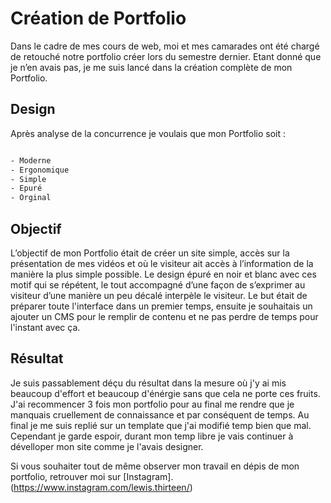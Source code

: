 # Création de Portfolio

Dans le cadre de mes cours de web, moi et mes camarades ont été chargé de retouché notre portfolio créer lors du semestre dernier. Etant donné que je n’en avais pas, je me suis lancé dans la création complète de mon Portfolio.

## Design

Après analyse de la concurrence je voulais que mon Portfolio soit :

```bash

- Moderne
- Ergonomique
- Simple
- Epuré
- Orginal

```

## Objectif

L’objectif de mon Portfolio était de créer un site simple, accès sur la présentation de mes vidéos et où le visiteur ait accès à l’information de la manière la plus simple possible. Le design épuré en noir et blanc avec ces motif qui se répétent, le tout accompagné d’une façon de s’exprimer au visiteur d’une manière un peu décalé interpèle le visiteur. Le but était de préparer toute l'interface dans un premier temps, ensuite je souhaitais un ajouter un CMS pour le remplir de contenu et ne pas perdre de temps pour l'instant avec ça.

## Résultat

Je suis passablement déçu du résultat dans la mesure où j'y ai mis beaucoup d'effort et beaucoup d'énérgie sans que cela ne porte ces fruits. J'ai recommencer 3 fois mon portfolio pour au final me rendre que je manquais cruellement de connaissance et par conséquent de temps. Au final je me suis replié sur un template que j'ai modifié temp bien que mal. Cependant je garde espoir, durant mon temp libre je vais continuer à dévelloper mon site comme je l'avais designer.

Si vous souhaiter tout de même observer mon travail en dépis de mon portfolio, retrouver moi sur [Instagram].(https://www.instagram.com/lewis.thirteen/)
